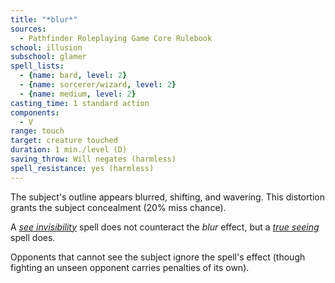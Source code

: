 ```yaml
---
title: "*blur*"
sources:
  - Pathfinder Roleplaying Game Core Rulebook
school: illusion
subschool: glamer
spell_lists:
  - {name: bard, level: 2}
  - {name: sorcerer/wizard, level: 2}
  - {name: medium, level: 2}
casting_time: 1 standard action
components:
  - V
range: touch
target: creature touched
duration: 1 min./level (D)
saving_throw: Will negates (harmless)
spell_resistance: yes (harmless)
---
```


The subject's outline appears blurred, shifting, and wavering. This distortion grants the subject concealment (20% miss chance).

A [*see invisibility*](/spells/see-invisibility/) spell does not counteract the *blur* effect, but a [*true seeing*](/spells/true-seeing/) spell does.

Opponents that cannot see the subject ignore the spell's effect (though fighting an unseen opponent carries penalties of its own).

